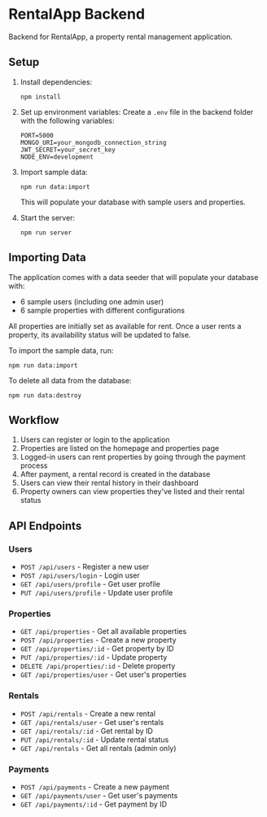 
# RentalApp Backend

Backend for RentalApp, a property rental management application.

## Setup

1. Install dependencies:
   ```
   npm install
   ```

2. Set up environment variables:
   Create a `.env` file in the backend folder with the following variables:
   ```
   PORT=5000
   MONGO_URI=your_mongodb_connection_string
   JWT_SECRET=your_secret_key
   NODE_ENV=development
   ```

3. Import sample data:
   ```
   npm run data:import
   ```
   This will populate your database with sample users and properties.

4. Start the server:
   ```
   npm run server
   ```

## Importing Data

The application comes with a data seeder that will populate your database with:
- 6 sample users (including one admin user)
- 6 sample properties with different configurations
  
All properties are initially set as available for rent. Once a user rents a property, its availability status will be updated to false.

To import the sample data, run:
```
npm run data:import
```

To delete all data from the database:
```
npm run data:destroy
```

## Workflow

1. Users can register or login to the application
2. Properties are listed on the homepage and properties page
3. Logged-in users can rent properties by going through the payment process
4. After payment, a rental record is created in the database
5. Users can view their rental history in their dashboard
6. Property owners can view properties they've listed and their rental status

## API Endpoints

### Users
- `POST /api/users` - Register a new user
- `POST /api/users/login` - Login user
- `GET /api/users/profile` - Get user profile
- `PUT /api/users/profile` - Update user profile

### Properties
- `GET /api/properties` - Get all available properties
- `POST /api/properties` - Create a new property
- `GET /api/properties/:id` - Get property by ID
- `PUT /api/properties/:id` - Update property
- `DELETE /api/properties/:id` - Delete property
- `GET /api/properties/user` - Get user's properties

### Rentals
- `POST /api/rentals` - Create a new rental
- `GET /api/rentals/user` - Get user's rentals
- `GET /api/rentals/:id` - Get rental by ID
- `PUT /api/rentals/:id` - Update rental status
- `GET /api/rentals` - Get all rentals (admin only)

### Payments
- `POST /api/payments` - Create a new payment
- `GET /api/payments/user` - Get user's payments
- `GET /api/payments/:id` - Get payment by ID
